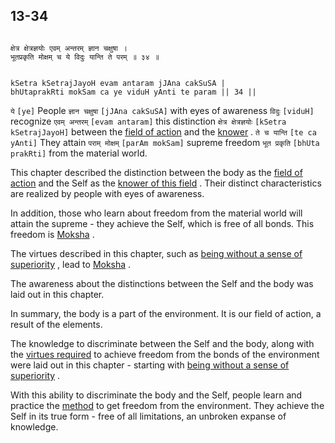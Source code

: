 ## 13-34


```shloka-sa

क्षेत्र क्षेत्रज्ञयोः एवम् अन्तरम् ज्ञान चक्षुषा ।
भूतप्रकृति मोक्षम् च ये विदुः यान्ति ते परम् ॥ ३४ ॥

```
```shloka-sa-hk

kSetra kSetrajJayoH evam antaram jJAna cakSuSA |
bhUtaprakRti mokSam ca ye viduH yAnti te param || 34 ||

```
`ये` `[ye]` People `ज्ञान चक्षुषा` `[jJAna cakSuSA]` with eyes of awareness `विदुः` `[viduH]` recognize `एवम् अन्तरम्` `[evam antaram]` this distinction `क्षेत्र क्षेत्रज्ञयोः` `[kSetra kSetrajJayoH]` between the 
[field of action](field_and_knower_of_field)
 and the 
[knower](field_and_knower_of_field)
. `ते च यान्ति` `[te ca yAnti]` They attain `पराम् मोक्षम्` `[parAm mokSam]` supreme freedom `भूत प्रकृति` `[bhUta prakRti]` from the material world.

This chapter described the distinction between the body as the 
[field of action](field_and_knower_of_field)
 and the Self as the 
[knower of this field](field_and_knower_of_field)
. Their distinct characteristics are realized by people with eyes of awareness. 

In addition, those who learn about freedom from the material world will attain the supreme - they achieve the Self, which is free of all bonds. This freedom is 
[Moksha](Moksha)
. 

The virtues described in this chapter, such as 
[being without a sense of superiority](virtues_amanitvam)
, lead to 
[Moksha](Moksha)
. 

The awareness about the distinctions between the Self and the body was laid out in this chapter. 

In summary, the body is a part of the environment. It is our field of action, a result of the elements. 

The knowledge to discriminate between the Self and the body, along with the 
[virtues required](virtues_amanitvam)
 to achieve freedom from the bonds of the environment were laid out in this chapter - starting with 
[being without a sense of superiority](virtues_amanitvam)
.

With this ability to discriminate the body and the Self, people learn and practice the 
[method](virtues_amanitvam)
 to get freedom from the environment. They achieve the Self in its true form - free of all limitations, an unbroken expanse of knowledge.



